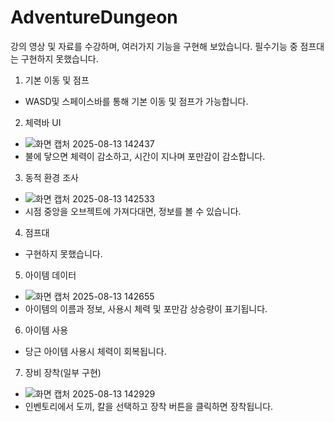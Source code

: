 # AdventureDungeon

강의 영상 및 자료를 수강하며, 여러가지 기능을 구현해 보았습니다. 필수기능 중 점프대는 구현하지 못했습니다.

1. 기본 이동 및 점프
- WASD및 스페이스바를 통해 기본 이동 및 점프가 가능합니다.
  
2. 체력바 UI
- ![화면 캡처 2025-08-13 142437](https://github.com/user-attachments/assets/ec8c1d16-1509-425e-b5f6-c12aea03a2c4)
- 불에 닿으면 체력이 감소하고, 시간이 지나며 포만감이 감소합니다.

3. 동적 환경 조사
- ![화면 캡처 2025-08-13 142533](https://github.com/user-attachments/assets/c52ab7a0-bbde-49d5-b9d2-b7dc4fd8e53b)
- 시점 중앙을 오브젝트에 가져다대면, 정보를 볼 수 있습니다.

4. 점프대
- 구현하지 못했습니다.

5. 아이템 데이터
- ![화면 캡처 2025-08-13 142655](https://github.com/user-attachments/assets/7e444e6e-9fdf-40cc-a5e8-655d829b7ce3)
- 아이템의 이름과 정보, 사용시 체력 및 포만감 상승량이 표기됩니다.

6. 아이템 사용
- 당근 아이템 사용시 체력이 회복됩니다.

7. 장비 장착(일부 구현)
- ![화면 캡처 2025-08-13 142929](https://github.com/user-attachments/assets/13da47d8-ad66-4738-934d-9d94115fd8fc)
- 인벤토리에서 도끼, 칼을 선택하고 장착 버튼을 클릭하면 장착됩니다.
